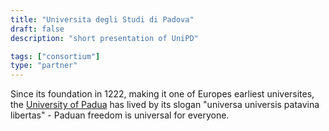 ```yaml
---
title: "Universita degli Studi di Padova"
draft: false
description: "short presentation of UniPD"

tags: ["consortium"]
type: "partner" 
---
```


Since its foundation in 1222, making it one of Europes earliest universites, the [University of Padua](https://www.unipd.it/en/) has lived by its slogan "universa universis patavina libertas" - Paduan freedom is universal for everyone.
